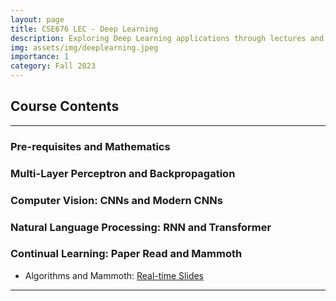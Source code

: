 ```yaml
---
layout: page
title: CSE676 LEC - Deep Learning
description: Exploring Deep Learning applications through lectures and practical projects.
img: assets/img/deeplearning.jpeg
importance: 1
category: Fall 2023
---
```

## Course Contents
---

### Pre-requisites and Mathematics

### Multi-Layer Perceptron and Backpropagation

### Computer Vision: CNNs and Modern CNNs

### Natural Language Processing: RNN and Transformer

### Continual Learning: Paper Read and Mammoth

- Algorithms and Mammoth: [Real-time Slides](https://6535d10b22d9df0008b0825d--remarkable-bienenstitch-54050f.netlify.app/1)

---